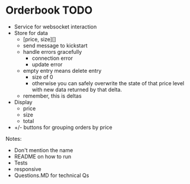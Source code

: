 # Orderbook TODO
- Service for websocket interaction
- Store for data
  - [price, size][]
  - send message to kickstart
  - handle errors gracefully
    - connection error
    - update error
  - empty entry means delete entry
    - size of 0
    - otherwise you can safely overwrite the state of that price level with new data returned by that delta.
  - remember, this is deltas
- Display
    - price
    - size
    - total
- +/- buttons for grouping orders by price

Notes:
- Don't mention the name
- README on how to run
- Tests
- responsive
- Questions.MD for technical Qs
